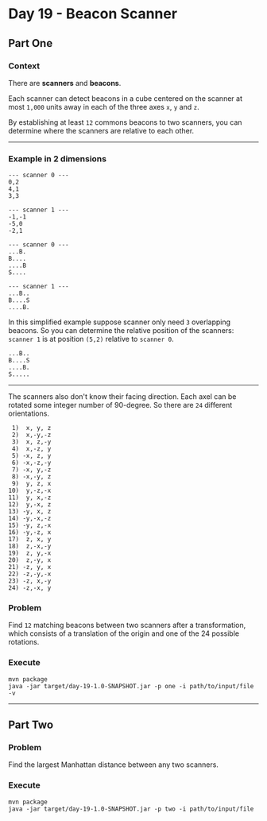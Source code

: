 # Day 19 - Beacon Scanner

## Part One

### Context

There are **scanners** and **beacons**.

Each scanner can detect beacons in a cube centered on the scanner at most `1,000` units away in each of the three axes `x`, `y` and `z`.

By establishing at least `12` commons beacons to two scanners, you can determine where the scanners are relative to each other.

---

### Example in 2 dimensions

```text
--- scanner 0 ---
0,2
4,1
3,3

--- scanner 1 ---
-1,-1
-5,0
-2,1
```

```text
--- scanner 0 ---
...B.
B....
....B
S....

--- scanner 1 ---
...B..
B....S
....B.
```

In this simplified example suppose scanner only need `3` overlapping beacons.
So you can determine the relative position of the scanners: `scanner 1` is at position `(5,2)` relative to `scanner 0`.

```text
...B..
B....S
....B.
S.....
```
---

The scanners also don't know their facing direction.
Each axel can be rotated some integer number of 90-degree.
So there are `24` different orientations.

```text
 1)  x, y, z
 2)  x,-y,-z
 3)  x, z,-y
 4)  x,-z, y
 5) -x, z, y
 6) -x,-z,-y
 7) -x, y,-z
 8) -x,-y, z
 9)  y, z, x
10)  y,-z,-x
11)  y, x,-z
12)  y,-x, z
13) -y, x, z
14) -y,-x,-z
15) -y, z,-x
16) -y,-z, x
17)  z, x, y
18)  z,-x,-y
19)  z, y,-x
20)  z,-y, x
21) -z, y, x
22) -z,-y,-x
23) -z, x,-y
24) -z,-x, y
```

### Problem

Find `12` matching beacons between two scanners after a transformation, which consists of a translation of the origin and one of the 24 possible rotations.

### Execute

```shell
mvn package
java -jar target/day-19-1.0-SNAPSHOT.jar -p one -i path/to/input/file -v
```

---

## Part Two

### Problem

Find the largest Manhattan distance between any two scanners.

### Execute

```shell
mvn package
java -jar target/day-19-1.0-SNAPSHOT.jar -p two -i path/to/input/file
```
